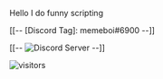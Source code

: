 


Hello 
I do funny scripting  


[[--
[Discord Tag]: memeboi#6900
--]]

[[--
![Discord Server](https://discord.gg/syntaxontop )
--]]


![visitors](https://visitor-badge.glitch.me/badge?page_id=page.id)
